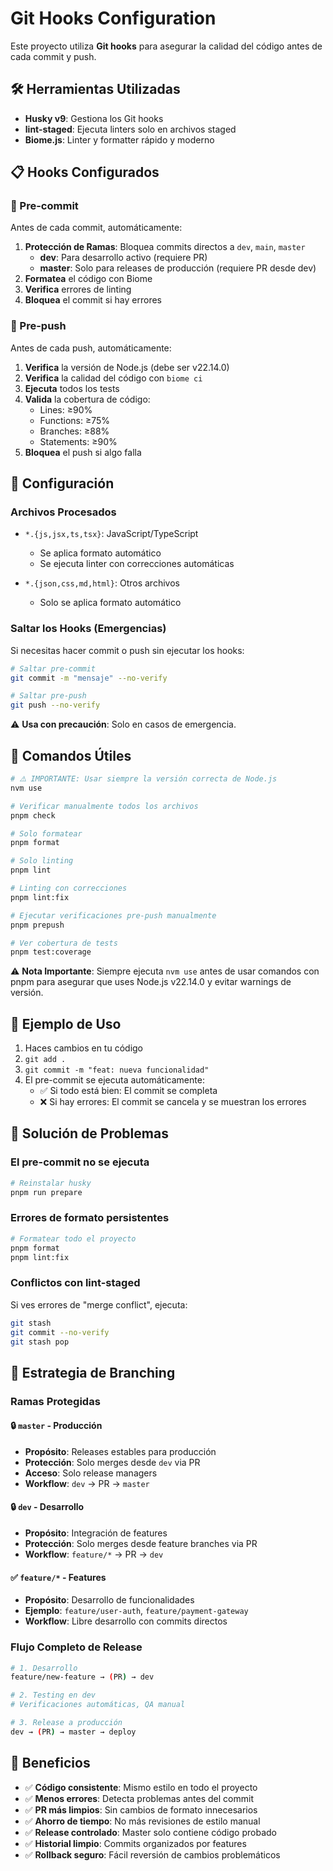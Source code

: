 # Git Hooks Configuration

Este proyecto utiliza **Git hooks** para asegurar la calidad del código antes de cada commit y push.

## 🛠️ Herramientas Utilizadas

- **Husky v9**: Gestiona los Git hooks
- **lint-staged**: Ejecuta linters solo en archivos staged
- **Biome.js**: Linter y formatter rápido y moderno

## 📋 Hooks Configurados

### 🔸 Pre-commit

Antes de cada commit, automáticamente:

1. **Protección de Ramas**: Bloquea commits directos a `dev`, `main`, `master`
   - **dev**: Para desarrollo activo (requiere PR)
   - **master**: Solo para releases de producción (requiere PR desde dev)
2. **Formatea** el código con Biome
3. **Verifica** errores de linting
4. **Bloquea** el commit si hay errores

### 🔸 Pre-push

Antes de cada push, automáticamente:

1. **Verifica** la versión de Node.js (debe ser v22.14.0)
2. **Verifica** la calidad del código con `biome ci`
3. **Ejecuta** todos los tests
4. **Valida** la cobertura de código:
   - Lines: ≥90%
   - Functions: ≥75%
   - Branches: ≥88%
   - Statements: ≥90%
5. **Bloquea** el push si algo falla

## 🚀 Configuración

### Archivos Procesados

- `*.{js,jsx,ts,tsx}`: JavaScript/TypeScript
  - Se aplica formato automático
  - Se ejecuta linter con correcciones automáticas
  
- `*.{json,css,md,html}`: Otros archivos
  - Solo se aplica formato automático

### Saltar los Hooks (Emergencias)

Si necesitas hacer commit o push sin ejecutar los hooks:

```bash
# Saltar pre-commit
git commit -m "mensaje" --no-verify

# Saltar pre-push
git push --no-verify
```

⚠️ **Usa con precaución**: Solo en casos de emergencia.

## 🔧 Comandos Útiles

```bash
# ⚠️ IMPORTANTE: Usar siempre la versión correcta de Node.js
nvm use

# Verificar manualmente todos los archivos
pnpm check

# Solo formatear
pnpm format

# Solo linting
pnpm lint

# Linting con correcciones
pnpm lint:fix

# Ejecutar verificaciones pre-push manualmente
pnpm prepush

# Ver cobertura de tests
pnpm test:coverage
```

⚠️ **Nota Importante**: Siempre ejecuta `nvm use` antes de usar comandos con pnpm para asegurar que uses Node.js v22.14.0 y evitar warnings de versión.

## 📝 Ejemplo de Uso

1. Haces cambios en tu código
2. `git add .`
3. `git commit -m "feat: nueva funcionalidad"`
4. El pre-commit se ejecuta automáticamente:
   - ✅ Si todo está bien: El commit se completa
   - ❌ Si hay errores: El commit se cancela y se muestran los errores

## 🐛 Solución de Problemas

### El pre-commit no se ejecuta

```bash
# Reinstalar husky
pnpm run prepare
```

### Errores de formato persistentes

```bash
# Formatear todo el proyecto
pnpm format
pnpm lint:fix
```

### Conflictos con lint-staged

Si ves errores de "merge conflict", ejecuta:

```bash
git stash
git commit --no-verify
git stash pop
```

## 🌳 Estrategia de Branching

### Ramas Protegidas

#### 🔒 `master` - Producción
- **Propósito**: Releases estables para producción
- **Protección**: Solo merges desde `dev` via PR
- **Acceso**: Solo release managers
- **Workflow**: `dev` → PR → `master`

#### 🔒 `dev` - Desarrollo
- **Propósito**: Integración de features
- **Protección**: Solo merges desde feature branches via PR  
- **Workflow**: `feature/*` → PR → `dev`

#### ✅ `feature/*` - Features
- **Propósito**: Desarrollo de funcionalidades
- **Ejemplo**: `feature/user-auth`, `feature/payment-gateway`
- **Workflow**: Libre desarrollo con commits directos

### Flujo Completo de Release
```bash
# 1. Desarrollo
feature/new-feature → (PR) → dev

# 2. Testing en dev
# Verificaciones automáticas, QA manual

# 3. Release a producción  
dev → (PR) → master → deploy
```

## 🎯 Beneficios

- ✅ **Código consistente**: Mismo estilo en todo el proyecto
- ✅ **Menos errores**: Detecta problemas antes del commit
- ✅ **PR más limpios**: Sin cambios de formato innecesarios
- ✅ **Ahorro de tiempo**: No más revisiones de estilo manual
- ✅ **Release controlado**: Master solo contiene código probado
- ✅ **Historial limpio**: Commits organizados por features
- ✅ **Rollback seguro**: Fácil reversión de cambios problemáticos
